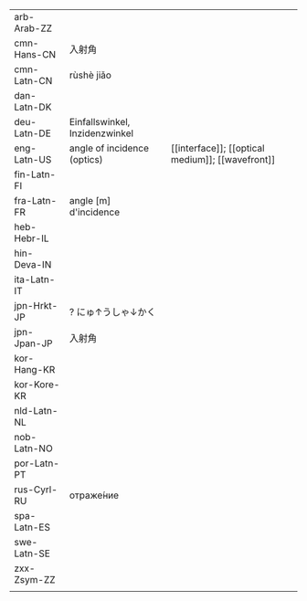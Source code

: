 | | | |
|-|-|-|
| arb-Arab-ZZ |  |  |
| cmn-Hans-CN | 入射角 |  |
| cmn-Latn-CN | rùshè jiǎo |  |
| dan-Latn-DK |  |  |
| deu-Latn-DE | Einfallswinkel, Inzidenzwinkel |  |
| eng-Latn-US | angle of incidence (optics) | [[interface]]; [[optical medium]]; [[wavefront]] |
| fin-Latn-FI |  |  |
| fra-Latn-FR | angle [m] d'incidence |  |
| heb-Hebr-IL |  |  |
| hin-Deva-IN |  |  |
| ita-Latn-IT |  |  |
| jpn-Hrkt-JP | ? にゅ↑うしゃ↓かく |  |
| jpn-Jpan-JP | 入射角 |  |
| kor-Hang-KR |  |  |
| kor-Kore-KR |  |  |
| nld-Latn-NL |  |  |
| nob-Latn-NO |  |  |
| por-Latn-PT |  |  |
| rus-Cyrl-RU | отраже́ние |  |
| spa-Latn-ES |  |  |
| swe-Latn-SE |  |  |
| zxx-Zsym-ZZ |  |  |
|  |  |  |
